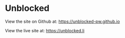 # Unblocked

View the site on Github at: https://unblocked-pw.github.io

View the live site at: https://unblocked.li
